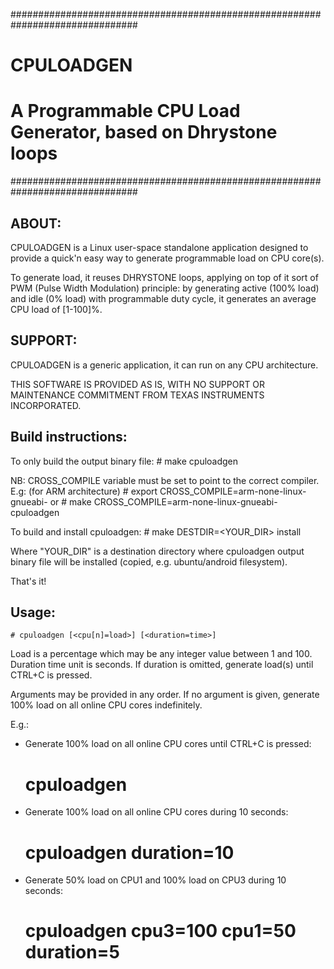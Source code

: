 ###############################################################################
#                                                                             #
#                                  CPULOADGEN                                 #
#                                                                             #
#         A Programmable CPU Load Generator, based on Dhrystone loops         #
###############################################################################



ABOUT:
------
CPULOADGEN is a Linux user-space standalone application designed to provide a
quick'n easy way to generate programmable load on CPU core(s).

To generate load, it reuses DHRYSTONE loops, applying on top of it sort of
PWM (Pulse Width Modulation) principle: by generating active (100% load) and
idle (0% load) with programmable duty cycle,
it generates an average CPU load of [1-100]%.


SUPPORT:
--------
CPULOADGEN is a generic application, it can run on any CPU architecture.

THIS SOFTWARE IS PROVIDED AS IS, WITH NO SUPPORT OR MAINTENANCE COMMITMENT FROM
TEXAS INSTRUMENTS INCORPORATED.


Build instructions:
-------------------
To only build the output binary file:
	# make cpuloadgen

NB: CROSS_COMPILE variable must be set to point to the correct compiler.
E.g: (for ARM architecture)
	# export CROSS_COMPILE=arm-none-linux-gnueabi-
or
	# make CROSS_COMPILE=arm-none-linux-gnueabi- cpuloadgen


To build and install cpuloadgen:
	# make DESTDIR=<YOUR_DIR> install

Where "YOUR_DIR" is a destination directory where cpuloadgen output binary file
will be installed (copied, e.g. ubuntu/android filesystem).

That's it!


Usage:
-----
	# cpuloadgen [<cpu[n]=load>] [<duration=time>]

Load is a percentage which may be any integer value between 1 and 100.
Duration time unit is seconds. If duration is omitted, generate load(s) until
CTRL+C is pressed.

Arguments may be provided in any order.
If no argument is given, generate 100% load on all online CPU cores
indefinitely.

E.g.:
 - Generate 100% load on all online CPU cores until CTRL+C is pressed:
	# cpuloadgen
 - Generate 100% load on all online CPU cores during 10 seconds:
	# cpuloadgen duration=10
 - Generate 50% load on CPU1 and 100% load on CPU3 during 10 seconds:
	# cpuloadgen cpu3=100 cpu1=50 duration=5

